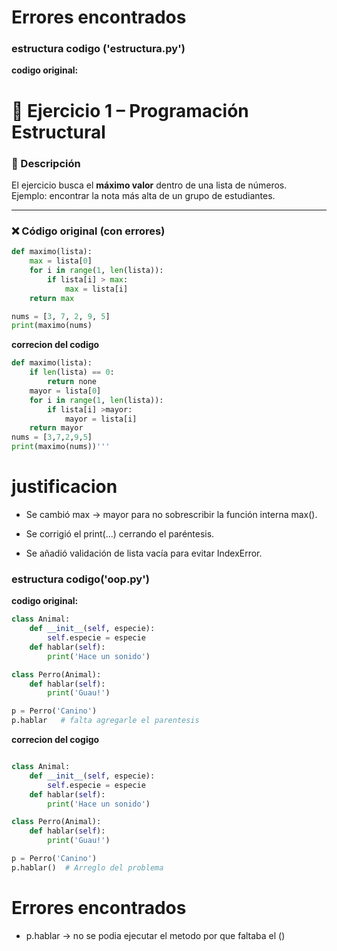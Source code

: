 # Errores encontrados

### estructura codigo ('estructura.py')

**codigo original:**

# 🔎 Ejercicio 1 – Programación Estructural

### 📌 Descripción
El ejercicio busca el **máximo valor** dentro de una lista de números.  
Ejemplo: encontrar la nota más alta de un grupo de estudiantes.

---

### ❌ Código original (con errores)
```python
def maximo(lista):
    max = lista[0]
    for i in range(1, len(lista)):
        if lista[i] > max:
            max = lista[i]
    return max

nums = [3, 7, 2, 9, 5]
print(maximo(nums)
```


**correcion del codigo**
```python
def maximo(lista):
    if len(lista) == 0: 
        return none
    mayor = lista[0]
    for i in range(1, len(lista)):
        if lista[i] >mayor:
            mayor = lista[i]
    return mayor
nums = [3,7,2,9,5]
print(maximo(nums))'''
```
# justificacion 

- Se cambió max → mayor para no sobrescribir la función interna max().

- Se corrigió el print(...) cerrando el paréntesis.

- Se añadió validación de lista vacía para evitar IndexError.

### estructura codigo('oop.py')

**codigo original:**
```python
class Animal:
    def __init__(self, especie):
        self.especie = especie
    def hablar(self):
        print('Hace un sonido')

class Perro(Animal):
    def hablar(self):
        print('Guau!')

p = Perro('Canino')
p.hablar   # falta agregarle el parentesis
```

**correcion del cogigo**
```python

class Animal:
    def __init__(self, especie):
        self.especie = especie
    def hablar(self):
        print('Hace un sonido')

class Perro(Animal):
    def hablar(self):
        print('Guau!')

p = Perro('Canino')
p.hablar()  # Arreglo del problema
```
# Errores encontrados
- p.hablar → no se podia ejecutar el metodo por que faltaba el ()

